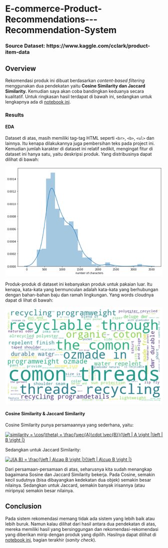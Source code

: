 # E-commerce-Product-Recommendations---Recommendation-System

<h3>Source Dataset: https://www.kaggle.com/cclark/product-item-data</h3>

## Overview

Rekomendasi produk ini dibuat berdasarkan <i>content-based filtering</i> menggunakan dua pendekatan yaitu <b>Cosine Similarity dan Jaccard Similarity.</b> Kemudian saya akan coba bandingkan keduanya secara kualitatif. Untuk ringkasan hasil terdapat di bawah ini, sedangkan untuk lengkapnya ada di [notebook ini](https://github.com/Stev-create/E-commerce-Product-Recommendations---Recommendation-System/blob/master/E-Commerce%20Product%20Recommendation.ipynb).

### Results

#### EDA

Dataset di atas, masih memiliki tag-tag HTML seperti `<br>`, `<b>`, `<ul>` dan lainnya. Itu kenapa dilakukannya juga pembersihan teks pada project ini. Kemudian jumlah karakter di dataset ini relatif sedikit, mengingat fitur di dataset ini hanya satu, yaitu deskripsi produk. Yang distribusinya dapat dilihat di bawah:

![GitHub Logo](/images/1.png)

Produk-produk di dataset ini kebanyakan produk untuk pakaian luar. Itu kenapa, kata-kata yang bermunculan adalah kata-kata yang berhubungan dengan bahan-bahan baju dan ramah lingkungan. Yang words cloudnya dapat di lihat di bawah:

![GitHub Logo](/images/2.png)

#### Cosine Similarity & Jaccard Similarity

Cosine Similarity punya persamaannya yang sederhana, yaitu:

<a href="https://www.codecogs.com/eqnedit.php?latex=similarity&space;=&space;\cos(\theta)&space;=&space;\frac{\vec{A}\cdot&space;\vec{B}}{\left&space;|&space;A&space;\right&space;|\left&space;|&space;B&space;\right&space;|}" target="_blank"><img src="https://latex.codecogs.com/gif.latex?similarity&space;=&space;\cos(\theta)&space;=&space;\frac{\vec{A}\cdot&space;\vec{B}}{\left&space;|&space;A&space;\right&space;|\left&space;|&space;B&space;\right&space;|}" title="similarity = \cos(\theta) = \frac{\vec{A}\cdot \vec{B}}{\left | A \right |\left | B \right |}" /></a>
 
Sedangkan untuk Jaccard Similarity:

<a href="https://www.codecogs.com/eqnedit.php?latex=J(A,B)&space;=&space;\frac{\left&space;|&space;A\cap&space;B&space;\right&space;|}{\left&space;|&space;A\cup&space;B&space;\right&space;|}" target="_blank"><img src="https://latex.codecogs.com/gif.latex?J(A,B)&space;=&space;\frac{\left&space;|&space;A\cap&space;B&space;\right&space;|}{\left&space;|&space;A\cup&space;B&space;\right&space;|}" title="J(A,B) = \frac{\left | A\cap B \right |}{\left | A\cup B \right |}" /></a>

Dari persamaan-persamaan di atas, seharusnya kita sudah menangkap bagaimana Sosine dan Jaccard Similarity bekerja. Pada Cosine, semakin kecil sudutnya (bisa dibayangkan kedekatan dua objek) semakin besar nilainya. Sedangkan untuk Jaccard, semakin banyak irisannya (atau miripnya) semakin besar nilainya. 

## Conclusion

Pada sistem rekomendasi memang tidak ada sistem yang lebih baik atau lebih buruk. Namun kalau dilihat dari hasil antara dua pendekatan di atas, mereka memiliki hasil yang bersinggungan dan rekomendasi-rekomendasi yang diberikan mirip dengan produk yang dipilih. Hasilnya dapat dilihat di [notebook ini](https://github.com/Stev-create/E-commerce-Product-Recommendations---Recommendation-System/blob/master/E-Commerce%20Product%20Recommendation.ipynbm), bagian terakhir (<i>sanity check</i>).





